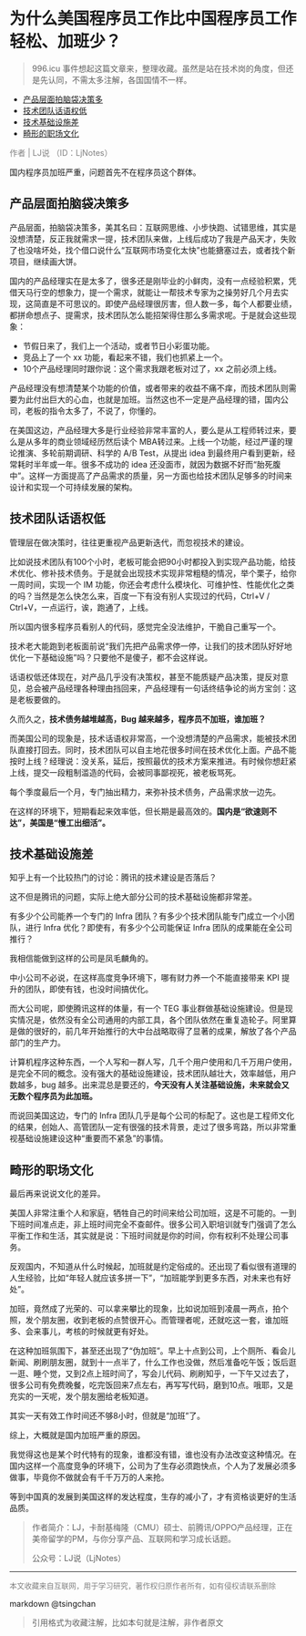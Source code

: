 为什么美国程序员工作比中国程序员工作轻松、加班少？
=========================

> 996.icu 事件想起这篇文章来，整理收藏。虽然是站在技术岗的角度，但还是先认同，不需太多注解，各国国情不一样。


- [产品层面拍脑袋决策多](#产品层面拍脑袋决策多)
- [技术团队话语权低](#技术团队话语权低)
- [技术基础设施差](#技术基础设施差)
- [畸形的职场文化](#畸形的职场文化)



<font color="grey">作者 | LJ说 （ID：LjNotes）</font>

国内程序员加班严重，问题首先不在程序员这个群体。

## 产品层面拍脑袋决策多


产品层面，拍脑袋决策多，美其名曰：互联网思维、小步快跑、试错思维，其实是没想清楚，反正我就需求一提，技术团队来做，上线后成功了我是产品天才，失败了也没啥坏处，找个借口说什么“互联网市场变化太快”也能搪塞过去，或者找个新项目，继续画大饼。

国内的产品经理实在是太多了，很多还是刚毕业的小鲜肉，没有一点经验积累，凭借天马行空的想象力，提一个需求，就能让一帮技术专家为之操劳好几个月去实现，这简直是不可思议的。即使产品经理很厉害，但人数一多，每个人都要业绩，都拼命想点子、提需求，技术团队怎么能招架得住那么多需求呢。于是就会这些现象：

- 节假日来了，我们上一个活动，或者节日小彩蛋功能。
- 竞品上了一个 xx 功能，看起来不错，我们也抓紧上一个。
- 10个产品经理同时跟你说：这个需求我跟老板对过了，xx 之前必须上线。

产品经理没有想清楚某个功能的价值，或者带来的收益不痛不痒，而技术团队则需要为此付出巨大的心血，也就是加班。当然这也不一定是产品经理的错，国内公司，老板的指令太多了，不说了，你懂的。

在美国这边，产品经理大多是行业经验非常丰富的人，要么是从工程师转过来，要么是从多年的商业领域经历然后读个 MBA转过来。上线一个功能，经过严谨的理论推演、多轮前期调研、科学的 A/B Test，从提出 idea 到最终用户看到更新，经常耗时半年或一年。很多不成功的 idea 还没面市，就因为数据不好而“胎死腹中”。这样一方面提高了产品需求的质量，另一方面也给技术团队足够多的时间来设计和实现一个可持续发展的架构。


## 技术团队话语权低

管理层在做决策时，往往更重视产品更新迭代，而忽视技术的建设。

比如说技术团队有100个小时，老板可能会把90小时都投入到实现产品功能，给技术优化、修补技术债务。于是就会出现技术实现非常粗糙的情况，举个栗子，给你一周时间，实现一个 IM 功能，你还会考虑什么模块化、可维护性、性能优化之类的吗？当然是怎么快怎么来，百度一下有没有别人实现过的代码，Ctrl+V / Ctrl+V，一点运行，诶，跑通了，上线。

所以国内很多程序员看别人的代码，感觉完全没法维护，干脆自己重写一个。

技术老大能跑到老板面前说“我们先把产品需求停一停，让我们的技术团队好好地优化一下基础设施”吗？只要他不是傻子，都不会这样说。

话语权低还体现在，对产品几乎没有决策权，甚至不能质疑产品决策，提反对意见，总会被产品经理各种理由挡回来，产品经理有一句话终结争论的尚方宝剑：这是老板要做的。

久而久之，**技术债务越堆越高，Bug 越来越多，程序员不加班，谁加班？**

而美国公司的现象是，技术话语权非常高，一个没想清楚的产品需求，能被技术团队直接打回去。同时，技术团队可以自主地花很多时间在技术优化上面。产品不能按时上线？经理说：没关系，延后，按照最优的技术方案来推进。有时候你想赶紧上线，提交一段粗制滥造的代码，会被同事鄙视死，被老板骂死。

每个季度最后一个月，专门抽出精力，来弥补技术债务，产品需求放一边先。

在这样的环境下，短期看起来效率低，但长期是最高效的。**国内是“欲速则不达”，美国是“慢工出细活”。**



## 技术基础设施差



知乎上有一个比较热门的讨论：腾讯的技术建设是否落后？

这不但是腾讯的问题，实际上绝大部分公司的技术基础设施都非常差。

有多少个公司能养一个专门的 Infra 团队？有多少个技术团队能专门成立一个小团队，进行 Infra 优化？即使有，有多少个公司能保证 Infra 团队的成果能在全公司推行？

我相信能做到这样的公司是凤毛麟角的。

中小公司不必说，在这样高度竞争环境下，哪有财力养一个不能直接带来 KPI 提升的团队，即使有钱，也没时间搞优化。

而大公司呢，即使腾讯这样的体量，有一个 TEG 事业群做基础设施建设。但是现实情况是，依然没有全公司通用的内部工具，各个团队依然在重复造轮子。阿里算是做的很好的，前几年开始推行的大中台战略取得了显著的成果，解放了各个产品部门的生产力。

计算机程序这种东西，一个人写和一群人写，几千个用户使用和几千万用户使用，是完全不同的概念。没有强大的基础设施建设，技术团队越壮大，效率越低，用户数越多，bug 越多。出来混总是要还的，**今天没有人关注基础设施，未来就会又无数个程序员为此加班。**

而说回美国这边，专门的 Infra 团队几乎是每个公司的标配了。这也是工程师文化的结果，创始人、高管团队一定有很强的技术背景，走过了很多弯路，所以非常重视基础设施建设这种“重要而不紧急”的事情。



## 畸形的职场文化



最后再来说说文化的差异。

美国人非常注重个人和家庭，牺牲自己的时间来给公司加班，这是不可能的。一到下班时间准点走，非上班时间完全不查邮件。很多公司入职培训就专门强调了怎么平衡工作和生活，其实就是说：下班时间就是你的时间，你有权利不处理公司事务。

反观国内，不知道从什么时候起，加班就是约定俗成的。还出现了看似很有道理的人生经验，比如“年轻人就应该多拼一下”，“加班能学到更多东西，对未来也有好处”。

加班，竟然成了光荣的、可以拿来攀比的现象，比如说加班到凌晨一两点，拍个照，发个朋友圈，收到老板的点赞很开心。而管理者呢，还就吃这一套，谁加班多、会来事儿，考核的时候就更有好处。

在这种加班氛围下，甚至还出现了“伪加班”。早上十点到公司，上个厕所、看会儿新闻、刷刷朋友圈，就到十一点半了，什么工作也没做，然后准备吃午饭；饭后逛一逛、睡个觉，又到2点上班时间了，写会儿代码、刷刷知乎，一下午又过去了，很多公司有免费晚餐，吃完饭回来7点左右，再写写代码，磨到10点。哦耶，又是充实的一天呢，发个朋友圈给老板知道。

其实一天有效工作时间还不够8小时，但就是“加班”了。

综上，大概就是国内加班严重的原因。

我觉得这也是某个时代特有的现象，谁都没有错，谁也没有办法改变这种情况。在国内这样一个高度竞争的环境下，公司为了生存必须跑快点，个人为了发展必须多做事，毕竟你不做就会有千千万万的人来抢。

等到中国真的发展到美国这样的发达程度，生存的减小了，才有资格谈更好的生活品质。

> 作者简介：LJ，卡耐基梅隆（CMU）硕士、前腾讯/OPPO产品经理，正在美帝留学的PM，与你分享产品、互联网和学习成长话题。
> 
> 公众号：LJ说（LjNotes）


----
<font size=2 color='grey'>本文收藏来自互联网，用于学习研究，著作权归原作者所有，如有侵权请联系删除</font>

markdown @tsingchan 

> 引用格式为收藏注解，比如本句就是注解，非作者原文
